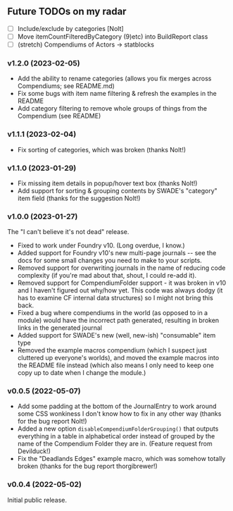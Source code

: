 ## Future TODOs on my radar
* [ ] Include/exclude by categories [Nolt]
* [ ] Move itemCountFilteredByCategory (9)etc) into BuildReport class
* [ ] (stretch) Compendiums of Actors -> statblocks

### v1.2.0 (2023-02-05)
* Add the ability to rename categories (allows you fix merges across Compendiums; see README.md)
* Fix some bugs with item name filtering & refresh the examples in the README
* Add category filtering to remove whole groups of things from the Compendium (see README)

### v1.1.1 (2023-02-04)
* Fix sorting of categories, which was broken (thanks Nolt!)

### v1.1.0 (2023-01-29)

* Fix missing item details in popup/hover text box (thanks Nolt!)
* Add support for sorting & grouping contents by SWADE's "category" item field (thanks for the suggestion Nolt!)

### v1.0.0 (2023-01-27)

The "I can't believe it's not dead" release.

* Fixed to work under Foundry v10. (Long overdue, I know.)
* Added support for Foundry v10's new multi-page journals -- see the docs for some small changes you need to make to your scripts.
* Removed support for overwriting journals in the name of reducing code complexity (if you're mad about that, shout, I could re-add it).
* Removed support for CompendiumFolder support - it was broken in v10 and I haven't figured out why/how yet. This code was always dodgy (it has to examine CF internal data structures) so I might not bring this back.
* Fixed a bug where compendiums in the world (as opposed to in a module) would have the incorrect path generated, resulting in broken links in the generated journal
* Added support for SWADE's new (well, new-ish) "consumable" item type
* Removed the example macros compendium (which I suspect just cluttered up everyone's worlds), and moved the example macros into the README file instead (which also means I only need to keep one copy up to date when I change the module.)

### v0.0.5 (2022-05-07)

* Add some padding at the bottom of the JournalEntry to work around some CSS wonkiness I don't
  know how to fix in any other way (thanks for the bug report Nolt!)
* Added a new option `disableCompendiumFolderGrouping()` that outputs everything in a table in alphabetical
  order instead of grouped by the name of the Compendium Folder they are in. (Feature request from Devilduck!)
* Fix the "Deadlands Edges" example macro, which was somehow totally broken (thanks for the bug report
  thorgibrewer!)

### v0.0.4 (2022-05-02)

Initial public release.